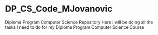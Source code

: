 # DP_CS_Code_MJovanovic
Diploma Program Computer Science Repository
Here i will be doing all the tasks I need to do for my Diploma Program Computer Science Course
